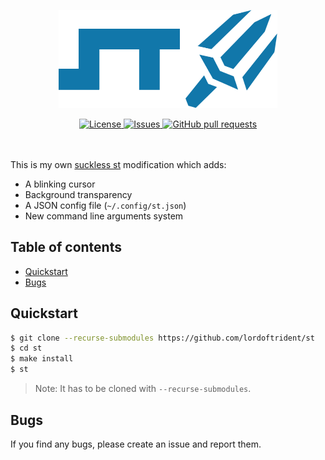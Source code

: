 <p align="center"><img width="350px" src="./res/logo.png"></p>
<p align="center">
	<a href="./LICENSE">
		<img alt="License" src="https://img.shields.io/badge/license-GPL v3-26c374?style=for-the-badge">
	</a>
	<a href="https://github.com/LordOfTrident/st/issues">
		<img alt="Issues" src="https://img.shields.io/github/issues/LordOfTrident/st?style=for-the-badge&color=4f79e4">
	</a>
	<a href="https://github.com/LordOfTrident/st/pulls">
		<img alt="GitHub pull requests" src="https://img.shields.io/github/issues-pr/LordOfTrident/st?style=for-the-badge&color=4f79e4">
	</a>
	<br><br><br>
</p>

This is my own [suckless st](https://st.suckless.org/) modification which adds:
- A blinking cursor
- Background transparency
- A JSON config file (`~/.config/st.json`)
- New command line arguments system

## Table of contents
* [Quickstart](#quickstart)
* [Bugs](#bugs)

## Quickstart
```sh
$ git clone --recurse-submodules https://github.com/lordoftrident/st
$ cd st
$ make install
$ st
```

> Note: It has to be cloned with `--recurse-submodules`.

## Bugs
If you find any bugs, please create an issue and report them.

